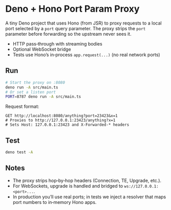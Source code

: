 # Deno + Hono Port Param Proxy

A tiny Deno project that uses Hono (from JSR) to proxy requests to a local port selected by a `port` query parameter. The proxy strips the `port` parameter before forwarding so the upstream never sees it.

- HTTP pass‑through with streaming bodies
- Optional WebSocket bridge
- Tests use Hono’s in‑process `app.request(...)` (no real network ports)

## Run

```bash
# Start the proxy on :8080
deno run -A src/main.ts
# Or set a listen port
PORT=8787 deno run -A src/main.ts
```

Request format:

```
GET http://localhost:8080/anything?port=23423&x=1
# Proxies to http://127.0.0.1:23423/anything?x=1
# Sets Host: 127.0.0.1:23423 and X-Forwarded-* headers
```

## Test

```bash
deno test -A
```

## Notes
- The proxy strips hop‑by‑hop headers (Connection, TE, Upgrade, etc.).
- For WebSockets, upgrade is handled and bridged to `ws://127.0.0.1:<port>...`.
- In production you’ll use real ports; in tests we inject a resolver that maps port numbers to in‑memory Hono apps.
